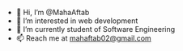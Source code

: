 - 👋 Hi, I’m @MahaAftab
- 👀 I’m interested in web development
- 🌱 I’m currently student of Software Engineering
- 📫 Reach me at mahaftab02@gmail.com

<!---
MahaAftab/MahaAftab is a ✨ special ✨ repository because its `README.md` (this file) appears on your GitHub profile.
You can click the Preview link to take a look at your changes.
--->
